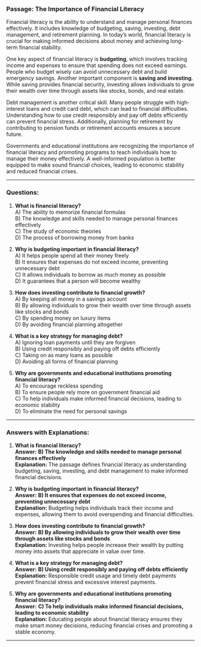 ### **Passage: The Importance of Financial Literacy**  

Financial literacy is the ability to understand and manage personal finances effectively. It includes knowledge of budgeting, saving, investing, debt management, and retirement planning. In today’s world, financial literacy is crucial for making informed decisions about money and achieving long-term financial stability.  

One key aspect of financial literacy is **budgeting**, which involves tracking income and expenses to ensure that spending does not exceed earnings. People who budget wisely can avoid unnecessary debt and build emergency savings. Another important component is **saving and investing**. While saving provides financial security, investing allows individuals to grow their wealth over time through assets like stocks, bonds, and real estate.  

Debt management is another critical skill. Many people struggle with high-interest loans and credit card debt, which can lead to financial difficulties. Understanding how to use credit responsibly and pay off debts efficiently can prevent financial stress. Additionally, planning for retirement by contributing to pension funds or retirement accounts ensures a secure future.  

Governments and educational institutions are recognizing the importance of financial literacy and promoting programs to teach individuals how to manage their money effectively. A well-informed population is better equipped to make sound financial choices, leading to economic stability and reduced financial crises.  

---

### **Questions:**  

1. **What is financial literacy?**  
   A) The ability to memorize financial formulas  
   B) The knowledge and skills needed to manage personal finances effectively  
   C) The study of economic theories  
   D) The process of borrowing money from banks  

2. **Why is budgeting important in financial literacy?**  
   A) It helps people spend all their money freely  
   B) It ensures that expenses do not exceed income, preventing unnecessary debt  
   C) It allows individuals to borrow as much money as possible  
   D) It guarantees that a person will become wealthy  

3. **How does investing contribute to financial growth?**  
   A) By keeping all money in a savings account  
   B) By allowing individuals to grow their wealth over time through assets like stocks and bonds  
   C) By spending money on luxury items  
   D) By avoiding financial planning altogether  

4. **What is a key strategy for managing debt?**  
   A) Ignoring loan payments until they are forgiven  
   B) Using credit responsibly and paying off debts efficiently  
   C) Taking on as many loans as possible  
   D) Avoiding all forms of financial planning  

5. **Why are governments and educational institutions promoting financial literacy?**  
   A) To encourage reckless spending  
   B) To ensure people rely more on government financial aid  
   C) To help individuals make informed financial decisions, leading to economic stability  
   D) To eliminate the need for personal savings  

---
### **Answers with Explanations:**  

1. **What is financial literacy?**  
   **Answer:** **B) The knowledge and skills needed to manage personal finances effectively**  
   **Explanation:** The passage defines financial literacy as understanding budgeting, saving, investing, and debt management to make informed financial decisions.  

2. **Why is budgeting important in financial literacy?**  
   **Answer:** **B) It ensures that expenses do not exceed income, preventing unnecessary debt**  
   **Explanation:** Budgeting helps individuals track their income and expenses, allowing them to avoid overspending and financial difficulties.  

3. **How does investing contribute to financial growth?**  
   **Answer:** **B) By allowing individuals to grow their wealth over time through assets like stocks and bonds**  
   **Explanation:** Investing helps people increase their wealth by putting money into assets that appreciate in value over time.  

4. **What is a key strategy for managing debt?**  
   **Answer:** **B) Using credit responsibly and paying off debts efficiently**  
   **Explanation:** Responsible credit usage and timely debt payments prevent financial stress and excessive interest payments.  

5. **Why are governments and educational institutions promoting financial literacy?**  
   **Answer:** **C) To help individuals make informed financial decisions, leading to economic stability**  
   **Explanation:** Educating people about financial literacy ensures they make smart money decisions, reducing financial crises and promoting a stable economy.  

---
